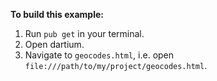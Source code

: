 __To build this example:__

1. Run `pub get` in your terminal. 
2. Open dartium.
3. Navigate to `geocodes.html`, i.e. open `file:///path/to/my/project/geocodes.html`.
